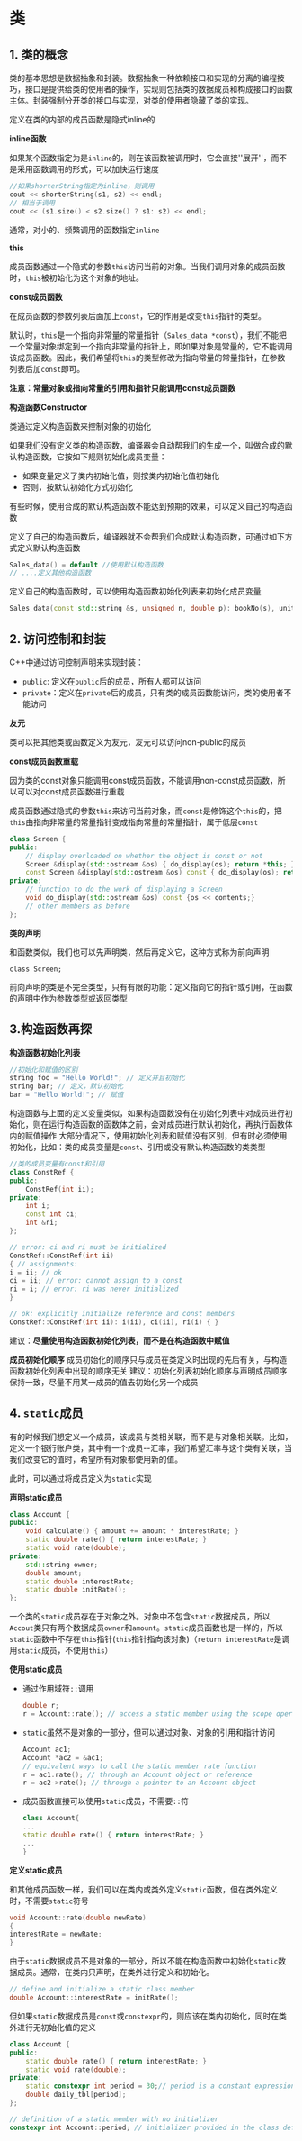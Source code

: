 # 类

## 1. 类的概念

类的基本思想是数据抽象和封装。数据抽象一种依赖接口和实现的分离的编程技巧，接口是提供给类的使用者的操作，实现则包括类的数据成员和构成接口的函数主体。封装强制分开类的接口与实现，对类的使用者隐藏了类的实现。

定义在类的内部的成员函数是隐式inline的

**inline函数**

如果某个函数指定为是`inline`的，则在该函数被调用时，它会直接''展开''，而不是采用函数调用的形式，可以加快运行速度

```c++
//如果shorterString指定为inline，则调用
cout << shorterString(s1, s2) << endl;
// 相当于调用
cout << (s1.size() < s2.size() ? s1: s2) << endl;
```

通常，对小的、频繁调用的函数指定`inline`

**this**

成员函数通过一个隐式的参数`this`访问当前的对象。当我们调用对象的成员函数时，`this`被初始化为这个对象的地址。

**const成员函数**

在成员函数的参数列表后面加上`const`，它的作用是改变`this`指针的类型。

默认时，`this`是一个指向非常量的常量指针（`Sales_data *const`），我们不能把一个常量对象绑定到一个指向非常量的指针上，即如果对象是常量的，它不能调用该成员函数。因此，我们希望将`this`的类型修改为指向常量的常量指针，在参数列表后加`const`即可。

**注意：常量对象或指向常量的引用和指针只能调用const成员函数**

**构造函数Constructor**

类通过定义构造函数来控制对象的初始化

如果我们没有定义类的构造函数，编译器会自动帮我们的生成一个，叫做合成的默认构造函数，它按如下规则初始化成员变量：

* 如果变量定义了类内初始化值，则按类内初始化值初始化
* 否则，按默认初始化方式初始化

有些时候，使用合成的默认构造函数不能达到预期的效果，可以定义自己的构造函数

定义了自己的构造函数后，编译器就不会帮我们合成默认构造函数，可通过如下方式定义默认构造函数

```c++
Sales_data() = default //使用默认构造函数
// ....定义其他构造函数
```

定义自己的构造函数时，可以使用构造函数初始化列表来初始化成员变量

```c++
Sales_data(const std::string &s, unsigned n, double p): bookNo(s), units_sold(n), revenue(p*n) { }
```

## 2. 访问控制和封装

C++中通过访问控制声明来实现封装：

* `public`: 定义在`public`后的成员，所有人都可以访问
* `private`：定义在`private`后的成员，只有类的成员函数能访问，类的使用者不能访问

**友元**

类可以把其他类或函数定义为友元，友元可以访问non-public的成员

**const成员函数重载**

因为类的const对象只能调用const成员函数，不能调用non-const成员函数，所以可以对const成员函数进行重载

成员函数通过隐式的参数`this`来访问当前对象，而`const`是修饰这个`this`的，把`this`由指向非常量的常量指针变成指向常量的常量指针，属于低层`const`

```c++
class Screen {
public:
    // display overloaded on whether the object is const or not
    Screen &display(std::ostream &os) { do_display(os); return *this; }
    const Screen &display(std::ostream &os) const { do_display(os); return *this; }
private:
    // function to do the work of displaying a Screen
    void do_display(std::ostream &os) const {os << contents;}
    // other members as before
};
```

**类的声明**

和函数类似，我们也可以先声明类，然后再定义它，这种方式称为前向声明

```
class Screen;
```

前向声明的类是不完全类型，只有有限的功能：定义指向它的指针或引用，在函数的声明中作为参数类型或返回类型

## 3.构造函数再探

**构造函数初始化列表**

```c++
//初始化和赋值的区别
string foo = "Hello World!"; // 定义并且初始化
string bar; // 定义，默认初始化
bar = "Hello World!"; // 赋值
```
构造函数与上面的定义变量类似，如果构造函数没有在初始化列表中对成员进行初始化，则在运行构造函数的函数体之前，会对成员进行默认初始化，再执行函数体内的赋值操作
大部分情况下，使用初始化列表和赋值没有区别，但有时必须使用初始化，比如：类的成员变量是`const`、引用或没有默认构造函数的类类型
```c++
//类的成员变量有const和引用
class ConstRef {
public:
	ConstRef(int ii);
private:
    int i;
    const int ci;
    int &ri;
};

// error: ci and ri must be initialized
ConstRef::ConstRef(int ii)
{ // assignments:
i = ii; // ok
ci = ii; // error: cannot assign to a const
ri = i; // error: ri was never initialized
}

// ok: explicitly initialize reference and const members
ConstRef::ConstRef(int ii): i(ii), ci(ii), ri(i) { }
```
建议：**尽量使用构造函数初始化列表，而不是在构造函数中赋值**

**成员初始化顺序**
成员初始化的顺序只与成员在类定义时出现的先后有关，与构造函数初始化列表中出现的顺序无关
建议：初始化列表初始化顺序与声明成员顺序保持一致，尽量不用某一成员的值去初始化另一个成员


## 4. `static`成员

有的时候我们想定义一个成员，该成员与类相关联，而不是与对象相关联。比如，定义一个银行账户类，其中有一个成员--汇率，我们希望汇率与这个类有关联，当我们改变它的值时，希望所有对象都使用新的值。

此时，可以通过将成员定义为`static`实现

**声明static成员**

```c++
class Account {
public:
    void calculate() { amount += amount * interestRate; }
    static double rate() { return interestRate; }
    static void rate(double);
private:
    std::string owner;
    double amount;
    static double interestRate;
    static double initRate();
};
```

一个类的`static`成员存在于对象之外。对象中不包含`static`数据成员，所以`Accout`类只有两个数据成员`owner`和`amount`。`static`成员函数也是一样的，所以`static`函数中不存在`this`指针(`this`指针指向该对象)（`return interestRate`是调用`static`成员，不使用`this`）

**使用static成员**

* 通过作用域符`::`调用

  ```c++
  double r;
  r = Account::rate(); // access a static member using the scope operator
  ```

* `static`虽然不是对象的一部分，但可以通过对象、对象的引用和指针访问

  ```c++
  Account ac1;
  Account *ac2 = &ac1;
  // equivalent ways to call the static member rate function
  r = ac1.rate(); // through an Account object or reference
  r = ac2->rate(); // through a pointer to an Account object
  ```

* 成员函数直接可以使用`static`成员，不需要`::`符

  ```c++
  class Account{
  ...
  static double rate() { return interestRate; }
  ...
  }
  ```

**定义static成员**

和其他成员函数一样，我们可以在类内或类外定义`static`函数，但在类外定义时，不需要`static`符号

```c++
void Account::rate(double newRate)
{
interestRate = newRate;
}
```

由于`static`数据成员不是对象的一部分，所以不能在构造函数中初始化`static`数据成员。通常，在类内只声明，在类外进行定义和初始化。

```c++
// define and initialize a static class member
double Account::interestRate = initRate();
```

但如果`static`数据成员是`const`或`constexpr`的，则应该在类内初始化，同时在类外进行无初始化值的定义

```c++
class Account {
public:
    static double rate() { return interestRate; }
    static void rate(double);
private:
    static constexpr int period = 30;// period is a constant expression
    double daily_tbl[period];
};

// definition of a static member with no initializer
constexpr int Account::period; // initializer provided in the class definition
```

